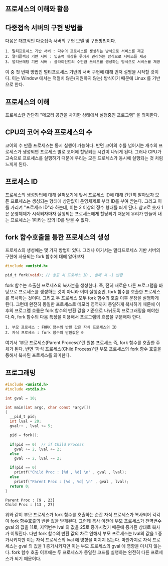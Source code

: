 ## 프로세스의 이해와 활용
## 다중접속 서버의 구현 방법들
다음은 대표적인 다중접속 서버의 구현 모델 및 구현방법이다.

```
1. 멀티프로세스 기반 서버 : 다수의 프로세스를 생성하는 방식으로 서비스를 제공
2. 멀티플렉싱 기반 서버 : 입출력 대상을 묶어서 관리하는 방식으로 서비스를 제공
3. 멀티쓰레딩 기반 서버 : 클라이언트의 수만큼 쓰레드를 생성하는 방식으로 서비스를 제공
```

이 중 첫 번째 방법인 멀티프로세스 기반의 서버 구현에 대해 먼저 설명을 시작할 것이다. 이는 Window 에서는 적절치 않은(지원하지 않는) 방식이기 때문에 Linux 를 기반으로 한다.

## 프로세스의 이해
프로세스란 간단히 "메모리 공간을 차지한 상태에서 실행중인 프로그램" 을 의미한다. 

## CPU의 코어 수와 프로세스의 수
코어의 수 만큼 프로세스는 동시 실행이 가능하다. 반면 코어의 수를 넘어서는 개수의 프로세스가 생성되면 프로세스 별로 코어에 할당되는 시간이 나뉘게 된다. 그러나 CPU가 고속으로 프로세스를 실행하기 때문에 우리는 모든 프로세스가 동시에 실행되는 것 처럼 느끼게 된다.

## 프로세스 ID
프로세스의 생성방법에 대해 살펴보기에 앞서 프로세스 ID에 대해 간단히 알아보자 모든 프로세스는 생성되는 형태에 상관없이 운영체제로 부터 ID를 부여 받는다. 그리고 이를 가리켜 "프로세스 ID"라 하는데, 이는 2 이상의 정수 형태를 띄게 된다. 참고로 숫자 1은 운영체제가 시작되자마자 실행되는 프로세스에게 할당되기 때문에 우리가 만들어 내는 프로세스는 1이라는 값의 ID를 받을 수 없다. 

## fork 함수호출을 통한 프로세스의 생성
프로세스의 생성에는 몇 가지 방법이 있다. 그러나 여기서는 멀티프로세스 기반 서버의 구현에 사용되는 fork 함수에 대해 알아보자

```c
#include <unistd.h>

pid_t fork(void); // 성공 시 프로세스 ID , 실패 시 -1 반환
```

fork 함수는 호출한 프로세스의 복사본을 생성한다. 즉, 전혀 새로운 다른 프로그램을 바탕으로 프로세스를 생성하는 것이 아니라 이미 실행중인, fork 함수를 호출한 프로세스를 복사하는 것이다. 그리고 두 프로세스 모두 fork 함수의 호출 이후 문장을 실행하게 된다. 그런데 완전히 동일한 프로세스로 메모리 영역까지 동일하게 복사하기 때문에 이후의 프로그램 흐름은 fork 함수의 반환 값을 기준으로 나뉘도록 프로그래밍을 해야한다.즉, fork 함수의 다음 특징을 이용해서 프로그램의 흐름을 구분해야 한다.

```
1. 부모 프로세스 : FORK 함수의 반환 값은 자식 프로세스의 ID
2. 자식 프로세스 : fork 함수의 반환값은 0
```

여기서 '부모 프로세스(Parent Process)'란 원본 프로세스 즉, fork 함수를 호출한 주체가 된다. 반면 '자식 프로세스(Child Process)'란 부모 프로세스의 fork 함수 호출을 통해서 복사된 프로세스를 의미한다.

## 프로그래밍
```c
#include <unistd.h>
#include <stdio.h>

int gval = 10;

int main(int argc, char const *argv[])
{
  __pid_t pid;
  int lval = 20;
  gval++ , lval += 5;

  pid = fork();
  
  if(pid == 0)  // if Child Process
    gval += 2, lval += 2;
  else
    gval -= 2, lval -= 2;

  if(pid == 0)
    printf("Child Proc : [%d , %d] \n" , gval , lval);
  else 
    printf("Parent Proc : [%d , %d] \n" , gval , lval);
  return 0;
}
```

```
Parent Proc : [9 , 23] 
Child Proc : [13 , 27] 
```

위와 같이 부모 프로세스가 fork 함수를 호출하는 순간 자식 프로세스가 복사되어 각각이 fork 함수호출의 반환 값을 받게된다. 그런데 복사 이전에 부모 프로세스가 전역변수 gval 의 값을 11로, 지역변수 lval 의 값을 25로 증가시켰기 때문에 증가된 상태로 복사가 이뤄진다. 다만 fork 함수의 반환 값의 차로 인해서 부모 프로세스는 lval의 값을 1 증가시키지만 이는 자식 프로세스의 lval 에 영향을 미치지 않는다. 마찬가지로 자식 프로세스는 gval 의 값을 1 증가시키지만 이는 부모 프로세스의 gval 에 영향을 미치지 않는다. fork 함수 호출 이후에는 두 프로세스가 동일한 코드를 실행하는 완전히 다른 프로세스가 되기 때문이다.

